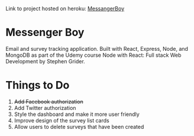 Link to project hosted on heroku: [MessangerBoy](https://guarded-earth-67748.herokuapp.com/)

# Messenger Boy
Email and survey tracking application. Built with React, Express, Node, and MongoDB as part of the Udemy course
Node with React: Full stack Web Development by Stephen Grider.

# Things to Do
1. ~~Add Facebook authorization~~
2. Add Twitter authorization
3. Style the dashboard and make it more user friendly
4. Improve design of the survey list cards
5. Allow users to delete surveys that have been created

